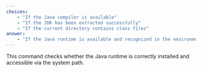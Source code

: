 ```yaml
---
choices:
    - "If the Java compiler is available"
    - "If the JDK has been extracted successfully"
    - "If the current directory contains class files"
answer:
    - "If the Java runtime is available and recognized in the environment"explanation: "This command checks whether the Java runtime is correctly installed and accessible via the system path."
---
```


This command checks whether the Java runtime is correctly installed and accessible via the system path.